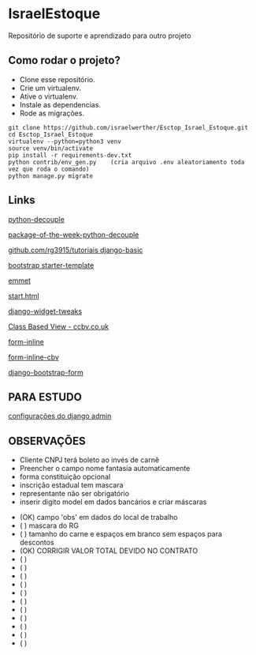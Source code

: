 # IsraelEstoque
Repositório de suporte e aprendizado para outro projeto

## Como rodar o projeto?

* Clone esse repositório.
* Crie um virtualenv.
* Ative o virtualenv.
* Instale as dependencias.
* Rode as migrações.

```
git clone https://github.com/israelwerther/Esctop_Israel_Estoque.git
cd Esctop_Israel_Estoque
virtualenv --python=python3 venv
source venv/bin/activate
pip install -r requirements-dev.txt
python contrib/env_gen.py    (cria arquivo .env aleatoriamento toda vez que roda o comando)
python manage.py migrate
```

## Links

[python-decouple](https://github.com/henriquebastos/python-decouple)

[package-of-the-week-python-decouple](https://simpleisbetterthancomplex.com/2015/11/26/package-of-the-week-python-decouple.html)

[github.com/rg3915/tutoriais django-basic](https://github.com/rg3915/tutoriais/tree/master/django-basic)

[bootstrap starter-template](https://getbootstrap.com/docs/4.4/getting-started/introduction/#starter-template)

[emmet](https://emmet.io/)

[start.html](https://github.com/JTruax/bootstrap-starter-template/blob/master/template/start.html)

[django-widget-tweaks](https://github.com/jazzband/django-widget-tweaks)

[Class Based View - ccbv.co.uk](https://ccbv.co.uk/)

[form-inline](http://felipefrizzo.github.io/post/form-inline/)

[form-inline-cbv](http://felipefrizzo.github.io/post/form-inline-cbv/)

[django-bootstrap-form](https://django-bootstrap-form.readthedocs.io/en/latest/)


## PARA ESTUDO 
[configurações do django admin](https://books.agiliq.com/projects/django-admin-cookbook/en/latest/introduction.html)

## OBSERVAÇÕES
* Cliente CNPJ terá boleto ao invés de carnê
* Preencher o campo nome fantasia automaticamente
* forma constituição opcional
* inscrição estadual tem mascara
* representante não ser obrigatório
* inserir digito model em dados bancários e criar máscaras




<!-- PENDENCIAS -->
* (OK) campo 'obs' em dados do local de trabalho
* (  ) mascara do RG
* (  ) tamanho do carne e espaços em branco sem espaços para descontos
* (OK) CORRIGIR VALOR TOTAL DEVIDO NO CONTRATO
* (  )
* (  )
* (  )
* (  )
* (  )
* (  )
* (  )
* (  )
* (  )
* (  )
* (  )



